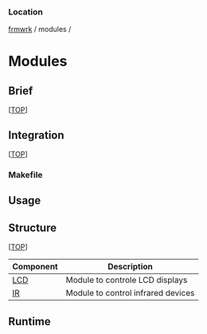 
### Location
[frmwrk](../../README.md) / modules / 

# Modules

## Brief
[[TOP](#location)]

## Integration
[[TOP](#location)]

### Makefile


## Usage


## Structure
[[TOP](#location)]

| Component                                           | Description                         |
|-----------------------------------------------------|-------------------------------------|
| [LCD](../modules/lcd/readme/readme_lcd.md#location) | Module to controle LCD displays     |
| [IR](../modules/ir/readme/readme_ir.md#location)  | Module to control infrared devices  |

## Runtime


